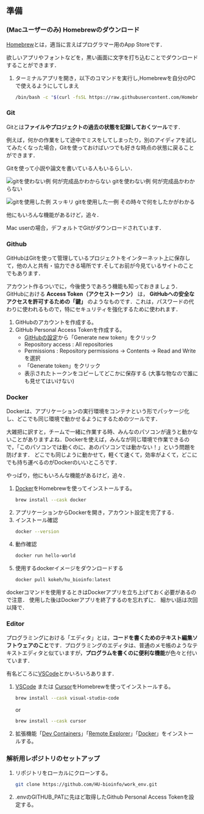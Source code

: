 ## 準備
### (Macユーザーのみ) Homebrewのダウンロード
[Homebrew](https://brew.sh/ja/)とは，適当に言えばプログラマー用のApp Storeです．

欲しいアプリやフォントなどを，黒い画面に文字を打ち込むことでダウンロードすることができます．

1. ターミナルアプリを開き，以下のコマンドを実行し,Homebrewを自分のPCで使えるようにしてしまえ
    ```zsh
    /bin/bash -c "$(curl -fsSL https://raw.githubusercontent.com/Homebrew/install/HEAD/install.sh)"
    ```

### Git
Gitとは**ファイルやプロジェクトの過去の状態を記録しておくツール**です．

例えば，何かの作業をして途中でミスをしてしまったり，別のアイディアを試してみたくなった場合，Gitを使っておけばいつでも好きな時点の状態に戻ることができます．

Gitを使って小説や論文を書いている人もいるらしい．

![gitを使わない例 何が完成品かわからない](https://github.com/user-attachments/assets/cc9265c3-f4ce-479d-b268-3b2bb68e95b3)
gitを使わない例 何が完成品かわからない

![gitを使用した例 スッキリ](https://github.com/user-attachments/assets/f9ae4b05-f6e4-4c6e-8b9d-0dd2624bc8a6)
gitを使用した一例 その時々で何をしたかがわかる

他にもいろんな機能があるけど，追々．

Mac userの場合，デフォルトでGitがダウンロードされています．

### Github
GitHubはGitを使って管理しているプロジェクトをインターネット上に保存して，他の人と共有・協力できる場所です.そしてお前が今見ているサイトのことでもあります．

アカウント作るついでに，今後使うであろう機能も知っておきましょう．
GitHubにおける **Access Token（アクセストークン）** は， **GitHubへの安全なアクセスを許可するための「鍵」** のようなものです．これは，パスワードの代わりに使われるもので，特にセキュリティを強化するために使われます．

1. GitHubのアカウントを作成する。
2. GitHub Personal Access Tokenを作成する。
    - [GitHubの設定](https://github.com/settings/tokens)から「Generate new token」をクリック
    - Repository access : All repositories
    - Permissions : Repository permissions -> Contents -> Read and Writeを選択
    - 「Generate token」をクリック
    - 表示されたトークンをコピーしてどこかに保存する (大事な物なので誰にも見せてはいけない)

### Docker
Dockerは、アプリケーションの実行環境をコンテナという形でパッケージ化し、どこでも同じ環境で動かせるようにするためのツールです．

大雑把に訳すと，チームで一緒に作業する時、みんなのパソコンが違うと動かないことがありますよね．Dockerを使えば，みんなが同じ環境で作業できるので，「このパソコンでは動くのに、あのパソコンでは動かない！」という問題を防げます．
どこでも同じように動かせて，軽くて速くて，効率がよくて，どこにでも持ち運べるのがDockerのいいところです．

やっぱり，他にもいろんな機能があるけど，追々．

1. [Docker](https://www.docker.com/products/docker-desktop)をHomebrewを使ってインストールする。
    ```zsh
    brew install --cask docker
    ```
2. アプリケーションからDockerを開き，アカウント設定を完了する．
3. インストール確認
    ```zsh
    docker --version
    ```
4. 動作確認
    ```zsh
    docker run hello-world
    ```
5. 使用するdockerイメージをダウンロードする
    ```zsh
    docker pull kokeh/hu_bioinfo:latest
    ```

dockerコマンドを使用するときはDockerアプリを立ち上げておく必要があるので注意．
使用した後はDockerアプリを終了するのを忘れずに．
細かい話は次回以降で．


### Editor
プログラミングにおける「エディタ」とは，**コードを書くためのテキスト編集ソフトウェアのこと**です．プログラミングのエディタは、普通のメモ帳のようなテキストエディタと似ていますが，**プログラムを書くのに便利な機能**が色々と付いています．

有名どころに[VSCode](https://code.visualstudio.com/)とかいろいろあります．


1. [VSCode](https://code.visualstudio.com/) または [Cursor](https://cursor.sh/)をHomebrewを使ってインストールする。
    ```zsh
    brew install --cask visual-studio-code
    ```
    or
    ```zsh
    brew install --cask cursor
    ```

2. 拡張機能「[Dev Containers](https://marketplace.visualstudio.com/items?itemName=ms-vscode-remote.remote-containers)」「[Remote Explorer](https://marketplace.visualstudio.com/items?itemName=ms-vscode.remote-explorer)」「[Docker](https://marketplace.visualstudio.com/items?itemName=ms-azuretools.vscode-docker)」をインストールする。

### 解析用レポジトリのセットアップ
1. リポジトリをローカルにクローンする。
    ```bash
    git clone https://github.com/HU-bioinfo/work_env.git
    ```
2. .envのGITHUB_PATに先ほど取得したGithub Personal Access Tokenを設定する。

